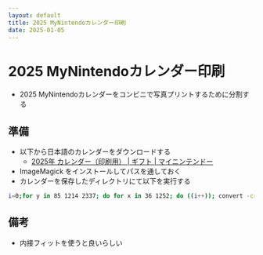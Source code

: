 ```yaml
---
layout: default
title: 2025 MyNintendoカレンダー印刷
date: 2025-01-05
---
```

# 2025 MyNintendoカレンダー印刷
* 2025 MyNintendoカレンダーをコンビニで写真プリントするために分割する
## 準備
* 以下から日本語のカレンダーをダウンロードする
  * [2025年 カレンダー（印刷用） \| ギフト \| マイニンテンドー](https://my.nintendo.com/rewards/d997adfc1d94bd5a)
* ImageMagick をインストールしてパスを通しておく
* カレンダーを保存したディレクトリにて以下を実行する
```bash
i=0;for y in 85 1214 2337; do for x in 36 1252; do ((i++)); convert -crop 1192x974+${x}+${y} -colorspace srgb -density 300 -units PixelsPerInch -scene 1 _2025_Calendar_MyNintendo_Printable_JP_A4.pdf 2025CalendarMyNintendo%d${i}.png;done;done
```
## 備考
* 内接フィットを使うと良いらしい